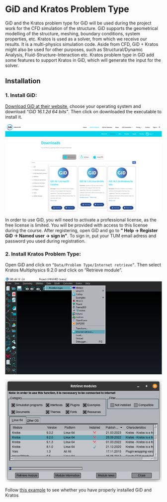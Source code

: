 # GiD and Kratos Problem Type
GiD and the Kratos problem type for GiD will be used during the project work for the CFD simulation of the structure. GiD supports the geometrical modelling of the structure, meshing, boundary conditions, system properties, etc. Kratos is used as a solver, from which we receive our results. It is a multi-physics simulation code. Aside from CFD, GiD + Kratos might also be used for other purposes, such as Structural/Dynamic Analysis, Fluid-Structure-Interaction etc. Kratos problem type in GiD add some features to support Kratos in GiD, which will generate the input for the solver.

## Installation
### 1. Install GiD:
[Download GiD at their website](https://www.gidsimulation.com/gid-for-science/downloads/), choose your operating system and download *“GiD 16.1.2d 64 bits"*. Then click on downloaded the executable to install it.

![GiD_Download](../../../../../images/WindEngineering/GiD_Download.png)

In order to use GiD, you will need to activate a professional license, as the free license is limited. You will be provided with access to this license during the course. After registering, open GiD and go to **" Help &rarr; Register GiD &rarr; Named user &rarr; sign in"**. To sign in, put your TUM email adress and password you used during registration.

### 2. Install Kratos Problem Type: 
Open GiD and click on `“Data/Problem Type/Internet retrieve”`. Then select Kratos Multiphysics 9.2.0 and click on “Retrieve module”.

![GiD_Kratos_retrieve](../../../../../images/WindEngineering/GiD_Kratos_retrieve.png)

![GiD_Kratos_retrieve](../../../../../images/WindEngineering/GiD_Kratos_retrieve_2.png)


Follow [this example](/Testing_Kratos_Installation.md) to see whether you have properly installed GiD and Kratos
